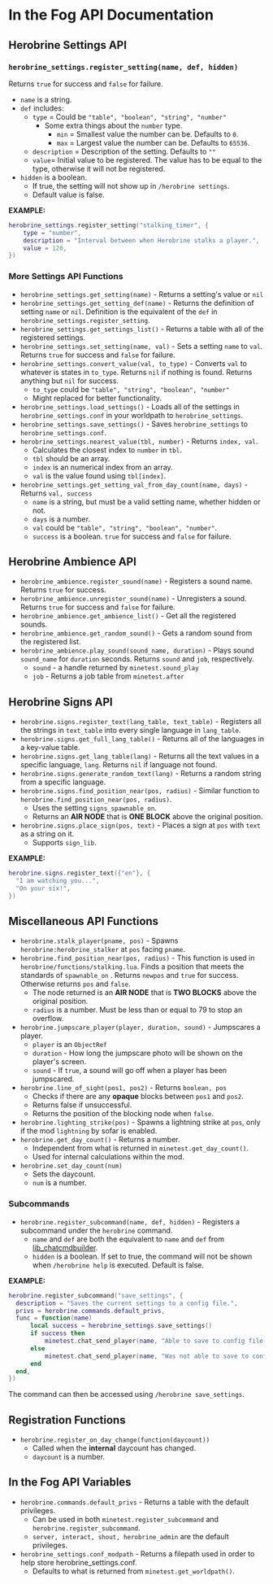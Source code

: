 # In the Fog API Documentation

## Herobrine Settings API

### `herobrine_settings.register_setting(name, def, hidden)`

Returns `true` for success and `false` for failure.

- `name` is a string.
- `def` includes:
  - `type` = Could be `"table", "boolean", "string", "number"`
    - Some extra things about the `number` type.
      - `min` = Smallest value the number can be. Defaults to `0`.
      - `max` = Largest value the number can be. Defaults to `65536`.
  - `description` = Description of the setting. Defaults to `""`
  - `value`= Initial value to be registered. The value has to be equal to the type, otherwise it will not be registered.
- `hidden` is a boolean.
  - If true, the setting will not show up in `/herobrine settings`.
  - Default value is false.

**EXAMPLE:**

``` lua
herobrine_settings.register_setting("stalking_timer", {
    type = "number",
    description = "Interval between when Herobrine stalks a player.",
    value = 120,
})
```

### More Settings API Functions

- `herobrine_settings.get_setting(name)` - Returns a setting's value or `nil`
- `herobrine_settings.get_setting_def(name)` - Returns the definition of setting `name` or `nil`. Definition is the equivalent of the `def` in `herobrine_settings.register_setting`.
- `herobrine_settings.get_settings_list()` - Returns a table with all of the registered settings.
- `herobrine_settings.set_setting(name, val)` - Sets a setting `name` to `val`. Returns `true` for success and `false` for failure.
- `herobrine_settings.convert_value(val, to_type)` - Converts `val` to whatever is states in `to_type`. Returns `nil` if nothing is found. Returns anything but `nil` for success.
  - `to_type` could be `"table", "string", "boolean", "number"`
  - Might replaced for better functionality.
- `herobrine_settings.load_settings()` - Loads all of the settings in `herobrine_settings.conf` in your worldpath to `herobrine_settings`.
- `herobrine_settings.save_settings()` - Saves `herobrine_settings` to `herobrine_settings.conf`.
- `herobrine_settings.nearest_value(tbl, number)`  - Returns `index, val`.
  - Calculates the closest index to `number` in `tbl`.
  - `tbl` should be an array.
  - `index` is an numerical index from an array.
  - `val` is the value found using `tbl[index]`.
- `herobrine_settings.get_setting_val_from_day_count(name, days)` - Returns `val, success`
  - `name` is a string, but must be a valid setting name, whether hidden or not.
  - `days` is a number.
  - `val` could be `"table", "string", "boolean", "number"`.
  - `success` is a boolean. `true` for success and `false` for failure.

## Herobrine Ambience API

- `herobrine_ambience.register_sound(name)` - Registers a sound name. Returns `true` for success.
- `herobrine_ambience.unregister_sound(name)` - Unregisters a sound. Returns `true` for success and `false` for failure.
- `herobrine_ambience.get_ambience_list()` - Get all the registered sounds.
- `herobrine_ambience.get_random_sound()` - Gets a random sound from the registered list.
- `herobrine_ambience.play_sound(sound_name, duration)` - Plays sound `sound_name` for `duration` seconds. Returns `sound` and `job`, respectively.
  - `sound` - a handle returned by `minetest.sound_play`
  - `job` - Returns a job table from `minetest.after`

## Herobrine Signs API

- `herobrine.signs.register_text(lang_table, text_table)` - Registers all the strings in `text_table` into every single language in `lang_table`.
- `herobrine.signs.get_full_lang_table()` - Returns all of the languages in a key-value table.
- `herobrine.signs.get_lang_table(lang)` - Returns all the text values in a specific language, `lang`. Returns `nil` if language not found.
- `herobrine.signs.generate_random_text(lang)` - Returns a random string from a specific language.
- `herobrine.signs.find_position_near(pos, radius)` - Similar function to `herobrine.find_position_near(pos, radius)`.
  - Uses the setting `signs_spawnable_on`.
  - Returns an **AIR NODE** that is **ONE BLOCK** above the original position.
- `herobrine.signs.place_sign(pos, text)` - Places a sign at `pos` with `text` as a string on it.
  - Supports `sign_lib`.

**EXAMPLE:**

``` lua
herobrine.signs.register_text({"en"}, {
  "I am watching you...",
  "On your six!",
})
```

## Miscellaneous API Functions

- `herobrine.stalk_player(pname, pos)` - Spawns `herobrine:herobrine_stalker` at `pos` facing `pname`.
- `herobrine.find_position_near(pos, radius)` - This function is used in `herobrine/functions/stalking.lua`. Finds a position that meets the standards of `spawnable_on` . Returns `newpos` and `true` for success. Otherwise returns `pos` and `false`.
  - The node returned is an **AIR NODE** that is **TWO BLOCKS** above the original position.
  - `radius` is a number. Must be less than or equal to 79 to stop an overflow.
- `herobrine.jumpscare_player(player, duration, sound)` - Jumpscares a player.
  - `player` is an `ObjectRef`
  - `duration` - How long the jumpscare photo will be shown on the player's screen.
  - `sound` - If `true`, a sound will go off when a player has been jumpscared.
- `herobrine.line_of_sight(pos1, pos2)` - Returns `boolean, pos`
  - Checks if there are any **opaque** blocks between `pos1` and `pos2`.
  - Returns false if unsuccessful.
  - Returns the position of the blocking node when `false`.
- `herobrine.lighting_strike(pos)` - Spawns a lightning strike at `pos`, only if the mod `lightning` by sofar is enabled.
- `herobrine.get_day_count()` - Returns a number.
  - Independent from what is returned in `minetest.get_day_count()`.
  - Used for internal calculations within the mod.
- `herobrine.set_day_count(num)`
  - Sets the daycount.
  - `num` is a number.

### Subcommands

- `herobrine.register_subcommand(name, def, hidden)` - Registers a subcommand under the `herobrine` command.
  - `name` and `def` are both the equivalent to `name` and `def` from [lib_chatcmdbuilder](https://content.minetest.net/packages/rubenwardy/lib_chatcmdbuilder/).
  - `hidden` is a boolean. If set to true, the command will not be shown when `/herobrine help` is executed. Default is false.

**EXAMPLE:**

``` lua
herobrine.register_subcommand("save_settings", {
  description = "Saves the current settings to a config file.",
  privs = herobrine.commands.default_privs,
  func = function(name)
      local success = herobrine_settings.save_settings()
      if success then
          minetest.chat_send_player(name, "Able to save to config file.")
      else
          minetest.chat_send_player(name, "Was not able to save to config file,")
      end
  end,
})
```

The command can then be accessed using `/herobrine save_settings`.

## Registration Functions

- `herobrine.register_on_day_change(function(daycount))`
  - Called when the **internal** daycount has changed.
  - `daycount` is a number.

## In the Fog API Variables

- `herobrine.commands.default_privs` - Returns a table with the default privileges.
  - Can be used in both `minetest.register_subcommand` and `herobrine.register_subcommand`.
  - `server, interact, shout, herobrine_admin` are the default privileges.
- `herobrine_settings.conf_modpath` - Returns a filepath used in order to help store herobrine_settings.conf.
  - Defaults to what is returned from `minetest.get_worldpath()`.

